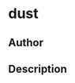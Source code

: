# dust

## Author

<!-- Insert Your Name Here -->

## Description

<!-- Describe your example here -->
